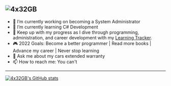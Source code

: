 ### 
![4x32GB](https://user-images.githubusercontent.com/75401074/187324608-27174c1b-2061-45e8-ba88-e1a374d0f551.png)
---
- 🔭 I’m currently working on becoming a System Administrator
- 🌱 I’m currently learning C# Development
- 📓 Keep up with my progress as I dive through programming, administration, and career development with my [Learning Tracker](https://github.com/4x32GB/Learning-Tracker).
- 🎮 2022 Goals: Become a better programmer | Read more books | Advance my career | Never stop learning
- 💬 Ask me about my cars extended warranty
- 📫 How to reach me: You can't
---
[![4x32GB's GitHub stats](https://github-readme-stats.vercel.app/api?username=4x32GB&show_icons=true&theme=synthwave)](https://github.com/anuraghazra/github-readme-stats)
